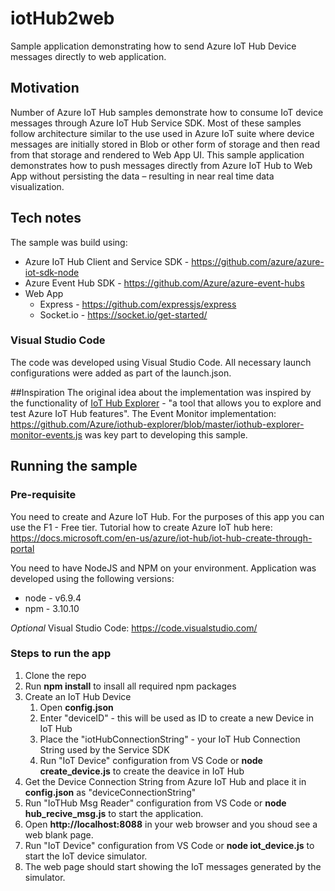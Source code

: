 # iotHub2web

Sample application demonstrating how to send Azure IoT Hub Device messages directly to web application.

## Motivation 

Number of Azure IoT Hub samples demonstrate how to consume IoT device messages through Azure IoT Hub Service SDK.
Most of these samples follow architecture similar to the use used in Azure IoT suite where device messages are initially stored in Blob or other form of storage and then read from that storage and rendered to Web App UI.
This sample application demonstrates how to push messages directly from Azure IoT Hub to Web App without persisting the data – resulting in near real time data visualization.

## Tech notes

The sample was build using: 
* Azure IoT Hub Client and Service SDK - https://github.com/azure/azure-iot-sdk-node
* Azure Event Hub SDK - https://github.com/Azure/azure-event-hubs
* Web App
    * Express - https://github.com/expressjs/express
    * Socket.io - https://socket.io/get-started/

### Visual Studio Code

The code was developed using Visual Studio Code. All necessary launch configurations were added as part of the launch.json.

##Inspiration
The original idea about the implementation was inspired by the functionality of [IoT Hub Explorer](https://github.com/Azure/iothub-explorer) - "a tool that allows you to explore and test Azure IoT Hub features".
The Event Monitor implementation: https://github.com/Azure/iothub-explorer/blob/master/iothub-explorer-monitor-events.js was key part to developing this sample.

## Running the sample

### Pre-requisite
You need to create and Azure IoT Hub. For the purposes of this app you can use the F1 - Free tier.
Tutorial how to create Azure IoT hub here: https://docs.microsoft.com/en-us/azure/iot-hub/iot-hub-create-through-portal

You need to have NodeJS and NPM on your environment. Application was developed using the following versions:
* node - v6.9.4
* npm - 3.10.10

_Optional_ Visual Studio Code: https://code.visualstudio.com/

### Steps to run the app
1. Clone the repo
2. Run __npm install__ to insall all required npm packages
3. Create an IoT Hub Device
    1. Open __config.json__
    2. Enter "deviceID" - this will be used as ID to create a new Device in IoT Hub
    3. Place the "iotHubConnectionString" - your IoT Hub Connection String used by the Service SDK
    4. Run "IoT Device" configuration from VS Code or __node create_device.js__ to create the deavice in IoT Hub
4. Get the Device Connection String from Azure IoT Hub and place it in __config.json__ as "deviceConnectionString"
5. Run "IoTHub Msg Reader" configuration from VS Code or __node hub_recive_msg.js__ to start the application.
6. Open __http://localhost:8088__ in your web browser and you shoud see a web blank page.
7. Run "IoT Device" configuration from VS Code or __node iot_device.js__ to start the IoT device simulator.
8. The web page should start showing the IoT messages generated by the simulator.

